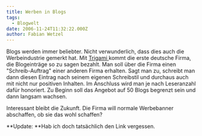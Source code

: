 ```yaml
---
title: Werben in Blogs
tags:
  - Blogwelt
date: 2006-11-24T11:32:22.000Z
author: Fabian Wetzel
---
```


Blogs werden immer beliebter. Nicht verwunderlich, dass dies auch die Werbeindustrie gemerkt hat. Mit [Trigami ](http://www.trigami.com/blog/archives/49-Der-Hase-schluepft-langsam-aus-dem-Hut.html "Trigami")kommt die erste deutsche Firma, die Blogeinträge so zu sagen bezahlt. Man soll über die Firma einen "Schreib-Auftrag" einer anderen Firma erhalten. Sagt man zu, schreibt man dann diesen Eintrag nach seinem eigenen Schreibstil und durchaus auch mit nicht nur positiven Inhalten. Im Anschluss wird man je nach Leseranzahl dafür honoriert. Zu Beginn soll das Angebot auf 50 Blogs begrenzt sein und dann langsam wachsen.

Interessant bleibt die Zukunft. Die Firma will normale Werbebanner abschaffen, ob sie das wohl schaffen?

**Update: **Hab ich doch tatsächlich den Link vergessen.



